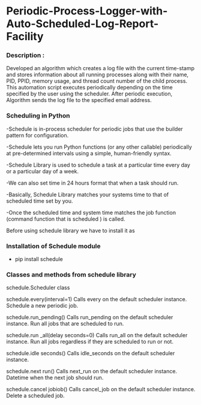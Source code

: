 # Periodic-Process-Logger-with-Auto-Scheduled-Log-Report-Facility

### Description :
Developed an algorithm which creates a log file with the current time-stamp and stores information 
about all running processes along with their name, PID, PPID, memory usage, and thread count number of the child process.
This automation script executes periodically depending on the time specified by the user using the scheduler.
After periodic execution, Algorithm sends the log file to the specified email address.

### Scheduling in Python 
 -Schedule is in-process scheduler for periodic jobs that use the builder pattern for 
  configuration. 
  
 -Schedule lets you run Python functions (or any other callable) periodically at pre-determined 
  intervals using a simple, human-friendly syntax. 
  
 -Schedule Library is used to schedule a task at a particular time every day or a 
  particular day of a week. 
  
 -We can also set time in 24 hours format that when a task should run. 
 
 -Basically, Schedule Library matches your systems time to that of scheduled time set by 
  you. 
  
 -Once the scheduled time and system time matches the job function (command function 
  that is scheduled ) is called. 
  
  Before using schedule library we have to install it as 
  ### Installation of Schedule module 
  -   pip install schedule 
  
  
  ### Classes and methods from schedule library 
  
  schedule.Scheduler class 
  
  
  schedule.every(interval=1) 
  Calls every on the default scheduler instance. 
  Schedule a new periodic job. 
  
  
  
  schedule.run_pending() 
  Calls run_pending on the default scheduler instance. 
  Run all jobs that are scheduled to run. 
  
  
  
  schedule.run _all(delay seconds=0) 
  Calls run_all on the default scheduler instance. 
  Run all jobs regardless if they are scheduled to run or not.
  
  
  schedule.idle seconds() 
  Calls idle_seconds on the default scheduler instance. 
  
  
  schedule.next run() 
  Calls next_run on the default scheduler instance. 
  Datetime when the next job should run. 
  
  
  schedule.cancel jobiob()
  Calls cancel_job on the default scheduler instance. 
  Delete a scheduled job. 
